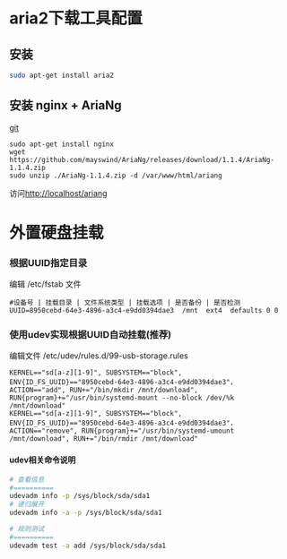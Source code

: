 # aria2下载工具配置

## 安装

``` sh
sudo apt-get install aria2
```

## 安装 nginx + AriaNg
[git](https://github.com/mayswind/AriaNg.git)

``` shell
sudo apt-get install nginx
wget https://github.com/mayswind/AriaNg/releases/download/1.1.4/AriaNg-1.1.4.zip
sudo unzip ./AriaNg-1.1.4.zip -d /var/www/html/ariang
```
访问[http://localhost/ariang](http://localhost/ariang)


# 外置硬盘挂载

### 根据UUID指定目录
编辑 /etc/fstab 文件

``` properties
#设备号 | 挂载目录 | 文件系统类型 | 挂载选项 | 是否备份 | 是否检测
UUID=8950cebd-64e3-4896-a3c4-e9dd0394dae3  /mnt  ext4  defaults 0 0

```
### 使用udev实现根据UUID自动挂载(推荐)
编辑文件 /etc/udev/rules.d/99-usb-storage.rules

``` properties
KERNEL=="sd[a-z][1-9]", SUBSYSTEM=="block", ENV{ID_FS_UUID}=="8950cebd-64e3-4896-a3c4-e9dd0394dae3"， ACTION=="add", RUN+="/bin/mkdir /mnt/download", RUN{program}+="/usr/bin/systemd-mount --no-block /dev/%k /mnt/download"
KERNEL=="sd[a-z][1-9]", SUBSYSTEM=="block", ENV{ID_FS_UUID}=="8950cebd-64e3-4896-a3c4-e9dd0394dae3"， ACTION=="remove", RUN{program}+="/usr/bin/systemd-umount /mnt/download", RUN+="/bin/rmdir /mnt/download"
```

#### udev相关命令说明
``` sh
# 查看信息
#==========
udevadm info -p /sys/block/sda/sda1
# 递归展开
udevadm info -a -p /sys/block/sda/sda1

# 规则测试
#==========
udevadm test -a add /sys/block/sda/sda1
```
